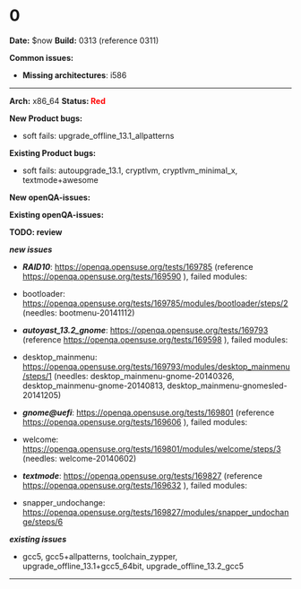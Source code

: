 # 0


**Date:** $now
**Build:** 0313 (reference 0311)

**Common issues:**

 * **Missing architectures**: i586
<hr>

**Arch:** x86_64
**Status: <font color="red">Red</font>**

**New Product bugs:**


* soft fails: upgrade_offline_13.1_allpatterns


**Existing Product bugs:**


* soft fails: autoupgrade_13.1, cryptlvm, cryptlvm_minimal_x, textmode+awesome


**New openQA-issues:**



**Existing openQA-issues:**



**TODO: review**

***new issues***

* ***RAID10***: https://openqa.opensuse.org/tests/169785 (reference https://openqa.opensuse.org/tests/169590 ), failed modules:
 * bootloader: https://openqa.opensuse.org/tests/169785/modules/bootloader/steps/2 (needles: bootmenu-20141112)

* ***autoyast_13.2_gnome***: https://openqa.opensuse.org/tests/169793 (reference https://openqa.opensuse.org/tests/169598 ), failed modules:
 * desktop_mainmenu: https://openqa.opensuse.org/tests/169793/modules/desktop_mainmenu/steps/1 (needles: desktop_mainmenu-gnome-20140326, desktop_mainmenu-gnome-20140813, desktop_mainmenu-gnomesled-20141205)

* ***gnome@uefi***: https://openqa.opensuse.org/tests/169801 (reference https://openqa.opensuse.org/tests/169606 ), failed modules:
 * welcome: https://openqa.opensuse.org/tests/169801/modules/welcome/steps/3 (needles: welcome-20140602)

* ***textmode***: https://openqa.opensuse.org/tests/169827 (reference https://openqa.opensuse.org/tests/169632 ), failed modules:
 * snapper_undochange: https://openqa.opensuse.org/tests/169827/modules/snapper_undochange/steps/6 


***existing issues***

* gcc5, gcc5+allpatterns, toolchain_zypper, upgrade_offline_13.1+gcc5_64bit, upgrade_offline_13.2_gcc5


---

